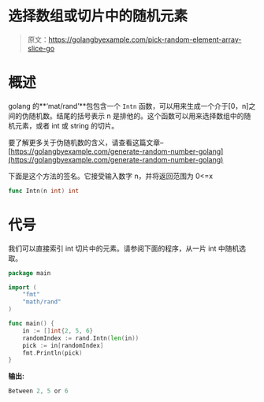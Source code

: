 # 选择数组或切片中的随机元素

> 原文：<https://golangbyexample.com/pick-random-element-array-slice-go>

# **概述**

golang 的**‘mat/rand’**包包含一个 `Intn` 函数，可以用来生成一个介于[0，n]之间的伪随机数。结尾的括号表示 n 是排他的。这个函数可以用来选择数组中的随机元素，或者 int 或 string 的切片。

要了解更多关于伪随机数的含义，请查看这篇文章–[https://golangbyexample.com/generate-random-number-golang](https://golangbyexample.com/generate-random-number-golang)

下面是这个方法的签名。它接受输入数字 n，并将返回范围为 0<=x

```go
func Intn(n int) int
```

# **代号**

我们可以直接索引 int 切片中的元素。请参阅下面的程序，从一片 int 中随机选取。

```go
package main

import (
    "fmt"
    "math/rand"
)

func main() {
    in := []int{2, 5, 6}
    randomIndex := rand.Intn(len(in))
    pick := in[randomIndex]
    fmt.Println(pick)
}
```

**输出:**

```go
Between 2, 5 or 6
```